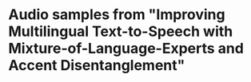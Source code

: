 # Audio samples from "Improving Multilingual Text-to-Speech with Mixture-of-Language-Experts and Accent Disentanglement"

